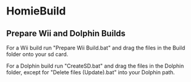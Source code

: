 # HomieBuild

## Prepare Wii and Dolphin Builds

For a Wii build run "Prepare Wii Build.bat" and drag the files in the Build folder onto your sd card.

For a Dolphin build run "CreateSD.bat" and drag the files in the Dolphin folder, except for "Delete files (Update).bat" into your Dolphin path.